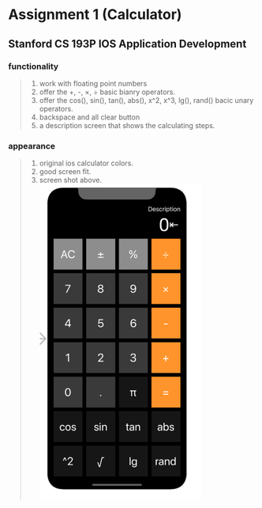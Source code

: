 # Assignment 1 (Calculator)
## Stanford CS 193P IOS Application Development

### functionality

> 1. work with floating point numbers 
> 2. offer the +, -, ×, ÷ basic bianry operators.
> 3. offer the cos(), sin(), tan(), abs(), x^2, x^3, lg(), rand() bacic unary operators.
> 4. backspace and all clear button
> 5. a description screen that shows the calculating steps.

### appearance

> 1. original ios calculator colors.
> 2. good screen fit.
> 3. screen shot above.
![Image of Screen Shot](https://github.com/DANaini13/stanford-IOS-Assignment1-Calculator-CS193P/blob/master/Assn1/screen-shot.png)
